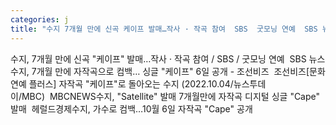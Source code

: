 ```yaml
---
categories: j
title: "수지 7개월 만에 신곡 케이프 발매…작사 · 작곡 참여  SBS  굿모닝 연예  SBS 뉴스"
---
```

수지, 7개월 만에 신곡 "케이프" 발매…작사 · 작곡 참여 / SBS / 굿모닝 연예&nbsp;&nbsp;SBS 뉴스수지, 7개월 만에 자작곡으로 컴백… 싱글 "케이프" 6일 공개 - 조선비즈&nbsp;&nbsp;조선비즈[문화연예 플러스] 자작곡 "케이프"로 돌아오는 수지 (2022.10.04/뉴스투데이/MBC)&nbsp;&nbsp;MBCNEWS수지, "Satellite" 발매 7개월만에 자작곡 디지털 싱글 "Cape" 발매&nbsp;&nbsp;헤럴드경제수지, 가수로 컴백…10월 6일 자작곡 "Cape" 공개&nbsp;&nbsp;